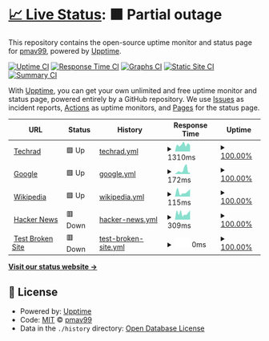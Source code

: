 # [📈 Live Status](https://pmav99.github.io/techrad-status): <!--live status--> **🟧 Partial outage**

This repository contains the open-source uptime monitor and status page for [pmav99](https://pmav99.github.io/techrad-status), powered by [Upptime](https://github.com/upptime/upptime).

[![Uptime CI](https://github.com/pmav99/techrad-status/workflows/Uptime%20CI/badge.svg)](https://github.com/pmav99/techrad-status/actions?query=workflow%3A%22Uptime+CI%22)
[![Response Time CI](https://github.com/pmav99/techrad-status/workflows/Response%20Time%20CI/badge.svg)](https://github.com/pmav99/techrad-status/actions?query=workflow%3A%22Response+Time+CI%22)
[![Graphs CI](https://github.com/pmav99/techrad-status/workflows/Graphs%20CI/badge.svg)](https://github.com/pmav99/techrad-status/actions?query=workflow%3A%22Graphs+CI%22)
[![Static Site CI](https://github.com/pmav99/techrad-status/workflows/Static%20Site%20CI/badge.svg)](https://github.com/pmav99/techrad-status/actions?query=workflow%3A%22Static+Site+CI%22)
[![Summary CI](https://github.com/pmav99/techrad-status/workflows/Summary%20CI/badge.svg)](https://github.com/pmav99/techrad-status/actions?query=workflow%3A%22Summary+CI%22)

With [Upptime](https://upptime.js.org), you can get your own unlimited and free uptime monitor and status page, powered entirely by a GitHub repository. We use [Issues](https://github.com/pmav99/techrad-status/issues) as incident reports, [Actions](https://github.com/pmav99/techrad-status/actions) as uptime monitors, and [Pages](https://pmav99.github.io/techrad-status) for the status page.

<!--start: status pages-->
<!-- This summary is generated by Upptime (https://github.com/upptime/upptime) -->
<!-- Do not edit this manually, your changes will be overwritten -->
<!-- prettier-ignore -->
| URL | Status | History | Response Time | Uptime |
| --- | ------ | ------- | ------------- | ------ |
| <img alt="" src="https://icons.duckduckgo.com/ip3/techrad.eu.ico" height="13"> [Techrad](https://techrad.eu) | 🟩 Up | [techrad.yml](https://github.com/pmav99/techrad-status/commits/HEAD/history/techrad.yml) | <details><summary><img alt="Response time graph" src="./graphs/techrad/response-time-week.png" height="20"> 1310ms</summary><br><a href="https://pmav99.github.io/techrad-status/history/techrad"><img alt="Response time 1310" src="https://img.shields.io/endpoint?url=https%3A%2F%2Fraw.githubusercontent.com%2Fpmav99%2Ftechrad-status%2FHEAD%2Fapi%2Ftechrad%2Fresponse-time.json"></a><br><a href="https://pmav99.github.io/techrad-status/history/techrad"><img alt="24-hour response time 1187" src="https://img.shields.io/endpoint?url=https%3A%2F%2Fraw.githubusercontent.com%2Fpmav99%2Ftechrad-status%2FHEAD%2Fapi%2Ftechrad%2Fresponse-time-day.json"></a><br><a href="https://pmav99.github.io/techrad-status/history/techrad"><img alt="7-day response time 1310" src="https://img.shields.io/endpoint?url=https%3A%2F%2Fraw.githubusercontent.com%2Fpmav99%2Ftechrad-status%2FHEAD%2Fapi%2Ftechrad%2Fresponse-time-week.json"></a><br><a href="https://pmav99.github.io/techrad-status/history/techrad"><img alt="30-day response time 1310" src="https://img.shields.io/endpoint?url=https%3A%2F%2Fraw.githubusercontent.com%2Fpmav99%2Ftechrad-status%2FHEAD%2Fapi%2Ftechrad%2Fresponse-time-month.json"></a><br><a href="https://pmav99.github.io/techrad-status/history/techrad"><img alt="1-year response time 1310" src="https://img.shields.io/endpoint?url=https%3A%2F%2Fraw.githubusercontent.com%2Fpmav99%2Ftechrad-status%2FHEAD%2Fapi%2Ftechrad%2Fresponse-time-year.json"></a></details> | <details><summary><a href="https://pmav99.github.io/techrad-status/history/techrad">100.00%</a></summary><a href="https://pmav99.github.io/techrad-status/history/techrad"><img alt="All-time uptime 100.00%" src="https://img.shields.io/endpoint?url=https%3A%2F%2Fraw.githubusercontent.com%2Fpmav99%2Ftechrad-status%2FHEAD%2Fapi%2Ftechrad%2Fuptime.json"></a><br><a href="https://pmav99.github.io/techrad-status/history/techrad"><img alt="24-hour uptime 100.00%" src="https://img.shields.io/endpoint?url=https%3A%2F%2Fraw.githubusercontent.com%2Fpmav99%2Ftechrad-status%2FHEAD%2Fapi%2Ftechrad%2Fuptime-day.json"></a><br><a href="https://pmav99.github.io/techrad-status/history/techrad"><img alt="7-day uptime 100.00%" src="https://img.shields.io/endpoint?url=https%3A%2F%2Fraw.githubusercontent.com%2Fpmav99%2Ftechrad-status%2FHEAD%2Fapi%2Ftechrad%2Fuptime-week.json"></a><br><a href="https://pmav99.github.io/techrad-status/history/techrad"><img alt="30-day uptime 100.00%" src="https://img.shields.io/endpoint?url=https%3A%2F%2Fraw.githubusercontent.com%2Fpmav99%2Ftechrad-status%2FHEAD%2Fapi%2Ftechrad%2Fuptime-month.json"></a><br><a href="https://pmav99.github.io/techrad-status/history/techrad"><img alt="1-year uptime 100.00%" src="https://img.shields.io/endpoint?url=https%3A%2F%2Fraw.githubusercontent.com%2Fpmav99%2Ftechrad-status%2FHEAD%2Fapi%2Ftechrad%2Fuptime-year.json"></a></details>
| <img alt="" src="https://icons.duckduckgo.com/ip3/www.google.com.ico" height="13"> [Google](https://www.google.com) | 🟩 Up | [google.yml](https://github.com/pmav99/techrad-status/commits/HEAD/history/google.yml) | <details><summary><img alt="Response time graph" src="./graphs/google/response-time-week.png" height="20"> 172ms</summary><br><a href="https://pmav99.github.io/techrad-status/history/google"><img alt="Response time 172" src="https://img.shields.io/endpoint?url=https%3A%2F%2Fraw.githubusercontent.com%2Fpmav99%2Ftechrad-status%2FHEAD%2Fapi%2Fgoogle%2Fresponse-time.json"></a><br><a href="https://pmav99.github.io/techrad-status/history/google"><img alt="24-hour response time 68" src="https://img.shields.io/endpoint?url=https%3A%2F%2Fraw.githubusercontent.com%2Fpmav99%2Ftechrad-status%2FHEAD%2Fapi%2Fgoogle%2Fresponse-time-day.json"></a><br><a href="https://pmav99.github.io/techrad-status/history/google"><img alt="7-day response time 172" src="https://img.shields.io/endpoint?url=https%3A%2F%2Fraw.githubusercontent.com%2Fpmav99%2Ftechrad-status%2FHEAD%2Fapi%2Fgoogle%2Fresponse-time-week.json"></a><br><a href="https://pmav99.github.io/techrad-status/history/google"><img alt="30-day response time 172" src="https://img.shields.io/endpoint?url=https%3A%2F%2Fraw.githubusercontent.com%2Fpmav99%2Ftechrad-status%2FHEAD%2Fapi%2Fgoogle%2Fresponse-time-month.json"></a><br><a href="https://pmav99.github.io/techrad-status/history/google"><img alt="1-year response time 172" src="https://img.shields.io/endpoint?url=https%3A%2F%2Fraw.githubusercontent.com%2Fpmav99%2Ftechrad-status%2FHEAD%2Fapi%2Fgoogle%2Fresponse-time-year.json"></a></details> | <details><summary><a href="https://pmav99.github.io/techrad-status/history/google">100.00%</a></summary><a href="https://pmav99.github.io/techrad-status/history/google"><img alt="All-time uptime 100.00%" src="https://img.shields.io/endpoint?url=https%3A%2F%2Fraw.githubusercontent.com%2Fpmav99%2Ftechrad-status%2FHEAD%2Fapi%2Fgoogle%2Fuptime.json"></a><br><a href="https://pmav99.github.io/techrad-status/history/google"><img alt="24-hour uptime 100.00%" src="https://img.shields.io/endpoint?url=https%3A%2F%2Fraw.githubusercontent.com%2Fpmav99%2Ftechrad-status%2FHEAD%2Fapi%2Fgoogle%2Fuptime-day.json"></a><br><a href="https://pmav99.github.io/techrad-status/history/google"><img alt="7-day uptime 100.00%" src="https://img.shields.io/endpoint?url=https%3A%2F%2Fraw.githubusercontent.com%2Fpmav99%2Ftechrad-status%2FHEAD%2Fapi%2Fgoogle%2Fuptime-week.json"></a><br><a href="https://pmav99.github.io/techrad-status/history/google"><img alt="30-day uptime 100.00%" src="https://img.shields.io/endpoint?url=https%3A%2F%2Fraw.githubusercontent.com%2Fpmav99%2Ftechrad-status%2FHEAD%2Fapi%2Fgoogle%2Fuptime-month.json"></a><br><a href="https://pmav99.github.io/techrad-status/history/google"><img alt="1-year uptime 100.00%" src="https://img.shields.io/endpoint?url=https%3A%2F%2Fraw.githubusercontent.com%2Fpmav99%2Ftechrad-status%2FHEAD%2Fapi%2Fgoogle%2Fuptime-year.json"></a></details>
| <img alt="" src="https://icons.duckduckgo.com/ip3/en.wikipedia.org.ico" height="13"> [Wikipedia](https://en.wikipedia.org) | 🟩 Up | [wikipedia.yml](https://github.com/pmav99/techrad-status/commits/HEAD/history/wikipedia.yml) | <details><summary><img alt="Response time graph" src="./graphs/wikipedia/response-time-week.png" height="20"> 115ms</summary><br><a href="https://pmav99.github.io/techrad-status/history/wikipedia"><img alt="Response time 115" src="https://img.shields.io/endpoint?url=https%3A%2F%2Fraw.githubusercontent.com%2Fpmav99%2Ftechrad-status%2FHEAD%2Fapi%2Fwikipedia%2Fresponse-time.json"></a><br><a href="https://pmav99.github.io/techrad-status/history/wikipedia"><img alt="24-hour response time 179" src="https://img.shields.io/endpoint?url=https%3A%2F%2Fraw.githubusercontent.com%2Fpmav99%2Ftechrad-status%2FHEAD%2Fapi%2Fwikipedia%2Fresponse-time-day.json"></a><br><a href="https://pmav99.github.io/techrad-status/history/wikipedia"><img alt="7-day response time 115" src="https://img.shields.io/endpoint?url=https%3A%2F%2Fraw.githubusercontent.com%2Fpmav99%2Ftechrad-status%2FHEAD%2Fapi%2Fwikipedia%2Fresponse-time-week.json"></a><br><a href="https://pmav99.github.io/techrad-status/history/wikipedia"><img alt="30-day response time 115" src="https://img.shields.io/endpoint?url=https%3A%2F%2Fraw.githubusercontent.com%2Fpmav99%2Ftechrad-status%2FHEAD%2Fapi%2Fwikipedia%2Fresponse-time-month.json"></a><br><a href="https://pmav99.github.io/techrad-status/history/wikipedia"><img alt="1-year response time 115" src="https://img.shields.io/endpoint?url=https%3A%2F%2Fraw.githubusercontent.com%2Fpmav99%2Ftechrad-status%2FHEAD%2Fapi%2Fwikipedia%2Fresponse-time-year.json"></a></details> | <details><summary><a href="https://pmav99.github.io/techrad-status/history/wikipedia">100.00%</a></summary><a href="https://pmav99.github.io/techrad-status/history/wikipedia"><img alt="All-time uptime 100.00%" src="https://img.shields.io/endpoint?url=https%3A%2F%2Fraw.githubusercontent.com%2Fpmav99%2Ftechrad-status%2FHEAD%2Fapi%2Fwikipedia%2Fuptime.json"></a><br><a href="https://pmav99.github.io/techrad-status/history/wikipedia"><img alt="24-hour uptime 100.00%" src="https://img.shields.io/endpoint?url=https%3A%2F%2Fraw.githubusercontent.com%2Fpmav99%2Ftechrad-status%2FHEAD%2Fapi%2Fwikipedia%2Fuptime-day.json"></a><br><a href="https://pmav99.github.io/techrad-status/history/wikipedia"><img alt="7-day uptime 100.00%" src="https://img.shields.io/endpoint?url=https%3A%2F%2Fraw.githubusercontent.com%2Fpmav99%2Ftechrad-status%2FHEAD%2Fapi%2Fwikipedia%2Fuptime-week.json"></a><br><a href="https://pmav99.github.io/techrad-status/history/wikipedia"><img alt="30-day uptime 100.00%" src="https://img.shields.io/endpoint?url=https%3A%2F%2Fraw.githubusercontent.com%2Fpmav99%2Ftechrad-status%2FHEAD%2Fapi%2Fwikipedia%2Fuptime-month.json"></a><br><a href="https://pmav99.github.io/techrad-status/history/wikipedia"><img alt="1-year uptime 100.00%" src="https://img.shields.io/endpoint?url=https%3A%2F%2Fraw.githubusercontent.com%2Fpmav99%2Ftechrad-status%2FHEAD%2Fapi%2Fwikipedia%2Fuptime-year.json"></a></details>
| <img alt="" src="https://icons.duckduckgo.com/ip3/news.ycombinator.com.ico" height="13"> [Hacker News](https://news.ycombinator.com) | 🟥 Down | [hacker-news.yml](https://github.com/pmav99/techrad-status/commits/HEAD/history/hacker-news.yml) | <details><summary><img alt="Response time graph" src="./graphs/hacker-news/response-time-week.png" height="20"> 309ms</summary><br><a href="https://pmav99.github.io/techrad-status/history/hacker-news"><img alt="Response time 309" src="https://img.shields.io/endpoint?url=https%3A%2F%2Fraw.githubusercontent.com%2Fpmav99%2Ftechrad-status%2FHEAD%2Fapi%2Fhacker-news%2Fresponse-time.json"></a><br><a href="https://pmav99.github.io/techrad-status/history/hacker-news"><img alt="24-hour response time 344" src="https://img.shields.io/endpoint?url=https%3A%2F%2Fraw.githubusercontent.com%2Fpmav99%2Ftechrad-status%2FHEAD%2Fapi%2Fhacker-news%2Fresponse-time-day.json"></a><br><a href="https://pmav99.github.io/techrad-status/history/hacker-news"><img alt="7-day response time 309" src="https://img.shields.io/endpoint?url=https%3A%2F%2Fraw.githubusercontent.com%2Fpmav99%2Ftechrad-status%2FHEAD%2Fapi%2Fhacker-news%2Fresponse-time-week.json"></a><br><a href="https://pmav99.github.io/techrad-status/history/hacker-news"><img alt="30-day response time 309" src="https://img.shields.io/endpoint?url=https%3A%2F%2Fraw.githubusercontent.com%2Fpmav99%2Ftechrad-status%2FHEAD%2Fapi%2Fhacker-news%2Fresponse-time-month.json"></a><br><a href="https://pmav99.github.io/techrad-status/history/hacker-news"><img alt="1-year response time 309" src="https://img.shields.io/endpoint?url=https%3A%2F%2Fraw.githubusercontent.com%2Fpmav99%2Ftechrad-status%2FHEAD%2Fapi%2Fhacker-news%2Fresponse-time-year.json"></a></details> | <details><summary><a href="https://pmav99.github.io/techrad-status/history/hacker-news">100.00%</a></summary><a href="https://pmav99.github.io/techrad-status/history/hacker-news"><img alt="All-time uptime 100.00%" src="https://img.shields.io/endpoint?url=https%3A%2F%2Fraw.githubusercontent.com%2Fpmav99%2Ftechrad-status%2FHEAD%2Fapi%2Fhacker-news%2Fuptime.json"></a><br><a href="https://pmav99.github.io/techrad-status/history/hacker-news"><img alt="24-hour uptime 99.99%" src="https://img.shields.io/endpoint?url=https%3A%2F%2Fraw.githubusercontent.com%2Fpmav99%2Ftechrad-status%2FHEAD%2Fapi%2Fhacker-news%2Fuptime-day.json"></a><br><a href="https://pmav99.github.io/techrad-status/history/hacker-news"><img alt="7-day uptime 100.00%" src="https://img.shields.io/endpoint?url=https%3A%2F%2Fraw.githubusercontent.com%2Fpmav99%2Ftechrad-status%2FHEAD%2Fapi%2Fhacker-news%2Fuptime-week.json"></a><br><a href="https://pmav99.github.io/techrad-status/history/hacker-news"><img alt="30-day uptime 100.00%" src="https://img.shields.io/endpoint?url=https%3A%2F%2Fraw.githubusercontent.com%2Fpmav99%2Ftechrad-status%2FHEAD%2Fapi%2Fhacker-news%2Fuptime-month.json"></a><br><a href="https://pmav99.github.io/techrad-status/history/hacker-news"><img alt="1-year uptime 100.00%" src="https://img.shields.io/endpoint?url=https%3A%2F%2Fraw.githubusercontent.com%2Fpmav99%2Ftechrad-status%2FHEAD%2Fapi%2Fhacker-news%2Fuptime-year.json"></a></details>
| <img alt="" src="https://icons.duckduckgo.com/ip3/thissitedoesnotexist.koj.co.ico" height="13"> [Test Broken Site](https://thissitedoesnotexist.koj.co) | 🟥 Down | [test-broken-site.yml](https://github.com/pmav99/techrad-status/commits/HEAD/history/test-broken-site.yml) | <details><summary><img alt="Response time graph" src="./graphs/test-broken-site/response-time-week.png" height="20"> 0ms</summary><br><a href="https://pmav99.github.io/techrad-status/history/test-broken-site"><img alt="Response time 0" src="https://img.shields.io/endpoint?url=https%3A%2F%2Fraw.githubusercontent.com%2Fpmav99%2Ftechrad-status%2FHEAD%2Fapi%2Ftest-broken-site%2Fresponse-time.json"></a><br><a href="https://pmav99.github.io/techrad-status/history/test-broken-site"><img alt="24-hour response time 0" src="https://img.shields.io/endpoint?url=https%3A%2F%2Fraw.githubusercontent.com%2Fpmav99%2Ftechrad-status%2FHEAD%2Fapi%2Ftest-broken-site%2Fresponse-time-day.json"></a><br><a href="https://pmav99.github.io/techrad-status/history/test-broken-site"><img alt="7-day response time 0" src="https://img.shields.io/endpoint?url=https%3A%2F%2Fraw.githubusercontent.com%2Fpmav99%2Ftechrad-status%2FHEAD%2Fapi%2Ftest-broken-site%2Fresponse-time-week.json"></a><br><a href="https://pmav99.github.io/techrad-status/history/test-broken-site"><img alt="30-day response time 0" src="https://img.shields.io/endpoint?url=https%3A%2F%2Fraw.githubusercontent.com%2Fpmav99%2Ftechrad-status%2FHEAD%2Fapi%2Ftest-broken-site%2Fresponse-time-month.json"></a><br><a href="https://pmav99.github.io/techrad-status/history/test-broken-site"><img alt="1-year response time 0" src="https://img.shields.io/endpoint?url=https%3A%2F%2Fraw.githubusercontent.com%2Fpmav99%2Ftechrad-status%2FHEAD%2Fapi%2Ftest-broken-site%2Fresponse-time-year.json"></a></details> | <details><summary><a href="https://pmav99.github.io/techrad-status/history/test-broken-site">100.00%</a></summary><a href="https://pmav99.github.io/techrad-status/history/test-broken-site"><img alt="All-time uptime 100.00%" src="https://img.shields.io/endpoint?url=https%3A%2F%2Fraw.githubusercontent.com%2Fpmav99%2Ftechrad-status%2FHEAD%2Fapi%2Ftest-broken-site%2Fuptime.json"></a><br><a href="https://pmav99.github.io/techrad-status/history/test-broken-site"><img alt="24-hour uptime 100.00%" src="https://img.shields.io/endpoint?url=https%3A%2F%2Fraw.githubusercontent.com%2Fpmav99%2Ftechrad-status%2FHEAD%2Fapi%2Ftest-broken-site%2Fuptime-day.json"></a><br><a href="https://pmav99.github.io/techrad-status/history/test-broken-site"><img alt="7-day uptime 100.00%" src="https://img.shields.io/endpoint?url=https%3A%2F%2Fraw.githubusercontent.com%2Fpmav99%2Ftechrad-status%2FHEAD%2Fapi%2Ftest-broken-site%2Fuptime-week.json"></a><br><a href="https://pmav99.github.io/techrad-status/history/test-broken-site"><img alt="30-day uptime 100.00%" src="https://img.shields.io/endpoint?url=https%3A%2F%2Fraw.githubusercontent.com%2Fpmav99%2Ftechrad-status%2FHEAD%2Fapi%2Ftest-broken-site%2Fuptime-month.json"></a><br><a href="https://pmav99.github.io/techrad-status/history/test-broken-site"><img alt="1-year uptime 100.00%" src="https://img.shields.io/endpoint?url=https%3A%2F%2Fraw.githubusercontent.com%2Fpmav99%2Ftechrad-status%2FHEAD%2Fapi%2Ftest-broken-site%2Fuptime-year.json"></a></details>

<!--end: status pages-->

[**Visit our status website →**](https://pmav99.github.io/techrad-status)

## 📄 License

- Powered by: [Upptime](https://github.com/upptime/upptime)
- Code: [MIT](./LICENSE) © [pmav99](https://pmav99.github.io/techrad-status)
- Data in the `./history` directory: [Open Database License](https://opendatacommons.org/licenses/odbl/1-0/)
